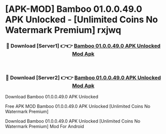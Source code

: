 # [APK-MOD] Bamboo 01.0.0.49.0 APK Unlocked - [Unlimited Coins No Watermark Premium] rxjwq



<div align="center">
<h3>🔴 Download [Server1] 👉👉 <a href="https://momento.my/?title=Bamboo_01.0.0.49.0_APK_Unlocked">Bamboo 01.0.0.49.0 APK Unlocked Mod Apk</a></h3><br>

<h3>🔴 Download [Server2] 👉👉 <a href="https://momento.my/?title=Bamboo_01.0.0.49.0_APK_Unlocked">Bamboo 01.0.0.49.0 APK Unlocked Mod Apk</a></h3>
</div>



Download Bamboo 01.0.0.49.0 APK Unlocked 

Free APK MOD Bamboo 01.0.0.49.0 APK Unlocked [Unlimited Coins No Watermark Premium]

Download Bamboo 01.0.0.49.0 APK Unlocked [Unlimited Coins No Watermark Premium] Mod For Android

